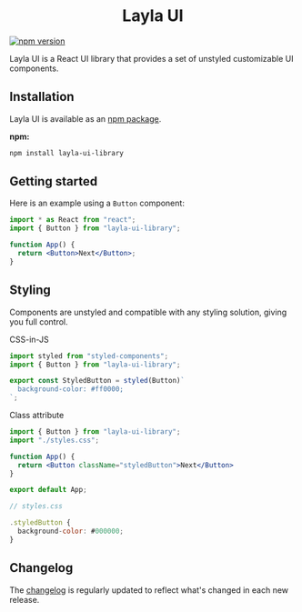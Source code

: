 <h1 align="center">Layla UI</h1>

[![npm version](https://img.shields.io/badge/npm-last%20version-green)](https://www.npmjs.com/package/layla-ui-library)

Layla UI is a React UI library that provides a set of unstyled customizable UI components.

## Installation

Layla UI is available as an [npm package](https://www.npmjs.com/package/layla-ui-library).

**npm:**

```bash
npm install layla-ui-library
```

## Getting started

Here is an example using a `Button` component:

```jsx
import * as React from "react";
import { Button } from "layla-ui-library";

function App() {
  return <Button>Next</Button>;
}
```

## Styling

Components are unstyled and compatible with any styling solution, giving you full control.

CSS-in-JS

```jsx
import styled from "styled-components";
import { Button } from "layla-ui-library";

export const StyledButton = styled(Button)`
  background-color: #ff0000;
`;
```

Class attribute

```jsx
import { Button } from "layla-ui-library";
import "./styles.css";

function App() {
  return <Button className="styledButton">Next</Button>
}

export default App;

// styles.css

.styledButton {
  background-color: #000000;
}
```

## Changelog

The [changelog](https://github.com/RichEwin/layla-ui/releases) is regularly updated to reflect what's changed in each new release.
